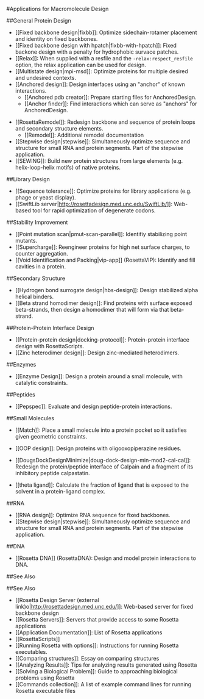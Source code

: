 #Applications for Macromolecule Design

##General Protein Design
* [[Fixed backbone design|fixbb]]: Optimize sidechain-rotamer placement and identity on fixed backbones.
* [[Fixed backbone design with hpatch|fixbb-with-hpatch]]: Fixed backone design with a penalty for hydrophobic survace patches.
* [[Relax]]: When supplied with a resfile and the `-relax:respect_resfile` option, the relax application can be used for design. 
* [[Multistate design|mpi-msd]]: Optimize proteins for multiple desired and undesired contexts.
* [[Anchored design]]: Design interfaces using an "anchor" of known interactions.  
    * [[Anchored pdb creator]]: Prepare starting files for AnchoredDesign.  
    * [[Anchor finder]]: Find interactions which can serve as "anchors" for AnchoredDesign. 
- [[RosettaRemodel]]: Redesign backbone and sequence of protein loops and secondary structure elements. 
    * [[Remodel]]: Additional remodel documentation
-  [[Stepwise design|stepwise]]: Simultaneously optimize sequence and structure for small RNA and protein segments. Part of the stepwise application.
-  [[SEWING]]: Build new protein structures from large elements (e.g. helix-loop-helix motifs) of native proteins.

##Library Design

* [[Sequence tolerance]]: Optimize proteins for library applications (e.g. phage or yeast display).  
* [[SwiftLib server|http://rosettadesign.med.unc.edu/SwiftLib/]]: Web-based tool for rapid optimization of degenerate codons.

##Stability Improvement

* [[Point mutation scan|pmut-scan-parallel]]: Identifiy stabilizing point mutants.  
* [[Supercharge]]: Reengineer proteins for high net surface charges, to counter aggregation.
* [[Void Identification and Packing|vip-app]] (RosettaVIP): Identify and fill cavities in a protein.

##Secondary Structure

* [[Hydrogen bond surrogate design|hbs-design]]: Design stabilized alpha helical binders.
* [[Beta strand homodimer design]]: Find proteins with surface exposed beta-strands, then design a homodimer that will form via that beta-strand.  

##Protein-Protein Interface Design

* [[Protein-protein design|docking-protocol]]: Protein-protein interface design with RosettaScripts.
* [[Zinc heterodimer design]]: Design zinc-mediated heterodimers.  

##Enzymes

* [[Enzyme Design]]: Design a protein around a small molecule, with catalytic constraints. 

##Peptides

* [[Pepspec]]: Evaluate and design peptide-protein interactions.

##Small Molecules

* [[Match]]: Place a small molecule into a protein pocket so it satisfies given geometric constraints.  

* [[OOP design]]: Design proteins with oligooxopiperazine residues.  

* [[DougsDockDesignMinimize|doug-dock-design-min-mod2-cal-cal]]: Redesign the protein/peptide interface of Calpain and a fragment of its inhibitory peptide calpastatin.

* [[theta ligand]]: Calculate the fraction of ligand that is exposed to the solvent in a protein-ligand complex.

##RNA

* [[RNA design]]: Optimize RNA sequence for fixed backbones.  
*  [[Stepwise design|stepwise]]: Simultaneously optimize sequence and structure for small RNA and protein segments. Part of the stepwise application.

##DNA

* [[Rosetta DNA]] (RosettaDNA): Design and model protein interactions to DNA. 

##See Also

##See Also

* [[Rosetta Design Server (external link)o|http://rosettadesign.med.unc.edu/]]: Web-based server for fixed backbone design
* [[Rosetta Servers]]: Servers that provide access to some Rosetta applications
* [[Application Documentation]]: List of Rosetta applications
* [[RosettaScripts]]
* [[Running Rosetta with options]]: Instructions for running Rosetta executables.
* [[Comparing structures]]: Essay on comparing structures
* [[Analyzing Results]]: Tips for analyzing results generated using Rosetta
* [[Solving a Biological Problem]]: Guide to approaching biological problems using Rosetta
* [[Commands collection]]: A list of example command lines for running Rosetta executable files